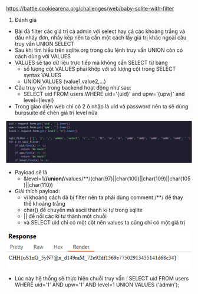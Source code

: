 https://battle.cookiearena.org/challenges/web/baby-sqlite-with-filter

1.	Đánh giá

- Bài đã filter các giá trị cả admin với select hay cả các khoảng trắng và dấu nháy đơn, nháy kép nên ta cần một cách lấy giá trị khác ngoài câu truy vấn UNION SELECT
- Sau khi tìm hiểu trên sqlite.org trong câu lệnh truy vấn UNION còn có cách dùng với VALUES 
- VALUES sẽ tạo dữ liệu trực tiếp mà không cần SELECT từ bảng 
  - số lượng cột VALUES phải khớp với số lượng cột trong SELECT 
syntax VALUES
  - UNION VALUES (value1,value2,...)
- Câu truy vấn trong backend hoạt động như sau:
  - SELECT uid FROM users WHERE uid='{uid}' and upw='{upw}' and level={level}
- Trong giao diện web chỉ có 2 ô nhập  là uid và password nên ta sẽ dùng burpsuite để chèn giá trị  level nữa 

![1](./img/35.png)

- Payload sẽ là 
  - &level=1/**/union/**/values/**/(char(97)||char(100)||char(109)||char(105)||char(110))
- Giải thích payload:
  - vì khoảng cách đã bị filter nên ta phải dùng comment /**/ để thay thế khoảng trắng
  - char() để chuyển mã ascii thành kí tự trong sqlite
  - || để nối các kí tự thành một chuỗi
  - và SELECT uid chỉ có một cột nên values ta cũng chỉ có một giá trị 
   
![1](./img/36.png)

- Lúc này hệ thống sẽ thực hiện chuỗi truy vấn :
SELECT uid FROM users WHERE uid='1' AND upw='1' AND level=1 UNION VALUES ('admin');
